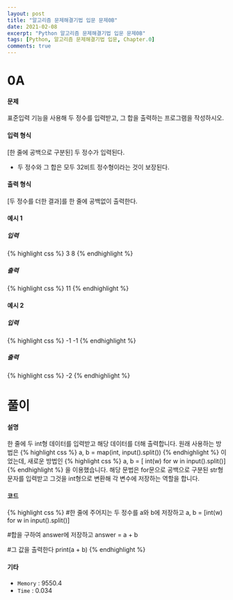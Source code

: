 ```yaml
---
layout: post
title: "알고리즘 문제해결기법 입문 문제0B"
date: 2021-02-08
excerpt: "Python 알고리즘 문제해결기법 입문 문제0B"
tags: [Python, 알고리즘 문제해결기법 입문, Chapter.0]
comments: true
---
```

# 0A

#### 문제
표준입력 기능을 사용해 두 정수를 입력받고, 그 합을 출력하는 프로그램을 작성하시오.

#### 입력 형식
[한 줄에 공백으로 구분된] 두 정수가 입력된다.
- 두 정수와 그 합은 모두 32비트 정수형이라는 것이 보장된다.

#### 출력 형식
[두 정수를 더한 결과]를 한 줄에 공백없이 출력한다.

#### 예시 1
##### 입력
{% highlight css %}
3 8
{% endhighlight %}
##### 출력
{% highlight css %}
11
{% endhighlight %}

#### 예시 2
##### 입력
{% highlight css %}
-1 -1
{% endhighlight %}
##### 출력
{% highlight css %}
-2
{% endhighlight %}


# 풀이

#### 설명
한 줄에 두 int형 데이터를 입력받고 해당 데이터를 더해 출력합니다.
원래 사용하는 방법은
{% highlight css %}
a, b = map(int, input().split())
{% endhighlight %}
이었는데, 새로운 방법인
{% highlight css %}
a, b = [ int(w) for w in input().split()]
{% endhighlight %}
을 이용했습니다. 해당 문법은 for문으로 공백으로 구분된 str형 문자를 입력받고 그것을 int형으로 변환해 각 변수에 저장하는 역할을 합니다.

#### 코드
{% highlight css %}
#한 줄에 주어지는 두 정수를 a와 b에 저장하고 
a, b = [int(w) for w in input().split()]

#합을 구하여 answer에 저장하고
answer = a + b


#그 값을 출력한다
print(a + b)
{% endhighlight %}

#### 기타
- `Memory` : 9550.4
- `Time` : 0.034